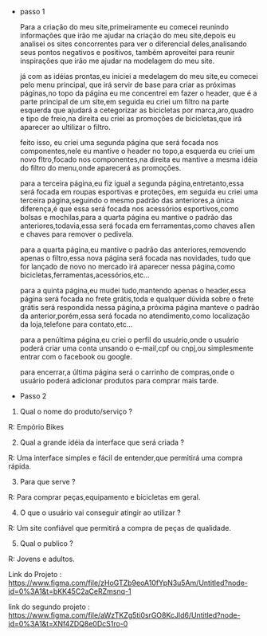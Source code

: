    - passo 1
   
       Para a criação do meu site,primeiramente eu comecei reunindo informações
    que irão me ajudar na criação do meu site,depois eu analisei os sites concorrentes 
    para ver o diferencial deles,analisando seus pontos negativos e positivos,
    também aproveitei para reunir inspirações que irão me ajudar na modelagem do meu site.
    
       já com as idéias prontas,eu iniciei a medelagem do meu site,eu comecei pelo menu principal,
    que irá servir de base para criar as próximas páginas,no topo da página eu me concentrei em fazer o header,
    que é a parte principal de um site,em seguida eu criei um filtro na parte esquerda que ajudará a cetegorizar
    as bicicletas por marca,aro,quadro e tipo de freio,na direita eu criei as promoções de bicicletas,que irá aparecer
    ao ultilizar o filtro.
    
       feito isso, eu criei uma segunda página que será focada nos componentes,nele eu mantive o header no topo,a esquerda eu
    criei um novo fltro,focado nos componentes,na direita eu mantive a mesma idéia do filtro do menu,onde aparecerá as promoções.
    
      para a terceira página,eu fiz igual a segunda página,entretanto,essa será focada em roupas esportivas e proteções,
    em seguida eu criei uma terceira página,seguindo o mesmo padrão das anteriores,a única diferença,é que essa será focada nos
    acessórios esportivos,como bolsas e mochilas,para a quarta página eu mantive o padrão das anteriores,todavia,essa será focada
    em ferramentas,como chaves allen e chaves para remover o pedivela.
    
       para a quarta página,eu mantive o padrão das anteriores,removendo apenas o filtro,essa nova página será focada nas novidades,
    tudo que for lançado de novo no mercado irá aparecer nessa página,como bicicletas,ferramentas,acessórios,etc...
    
      para a quinta página,eu mudei tudo,mantendo apenas o header,essa página será focada no frete grátis,toda e qualquer dúvida sobre
    o frete grátis será respondida nessa página,a próxima página manteve o padrão da anterior,porém,essa será focada no atendimento,como
    localização da loja,telefone para contato,etc...
    
       para a penúltima página,eu criei o perfil do usuário,onde o usuário poderá criar uma conta unsando o e-mail,cpf ou cnpj,ou simplesmente
    entrar com o facebook ou google.
    
      para encerrar,a última página será o carrinho de compras,onde o usuário poderá adicionar produtos para comprar mais tarde.

   - Passo 2

   1) Qual o nome do produto/serviço ?

   R: Empório Bikes

   2) Qual a grande idéia da interface que será criada ?

   R: Uma interface simples e fácil de entender,que permitirá uma compra rápida.

   3) Para que serve ?

   R: Para comprar peças,equipamento e bicicletas em geral.

   4) O que o usuário vai conseguir atingir ao utilizar ?

   R: Um site confiável que permitirá a compra de peças de qualidade.

   5) Qual o publico ?

   R: Jovens e adultos.
   
   Link do Projeto : https://www.figma.com/file/zHoGTZb9eoA10fYpN3u5Am/Untitled?node-id=0%3A1&t=bKK45C2aCeRZmsnq-1
   
   link do segundo projeto : https://www.figma.com/file/aWzTKZg5ti0srGO8KcJld6/Untitled?node-id=0%3A1&t=XNf4ZDQ8e0DcS1ro-0
